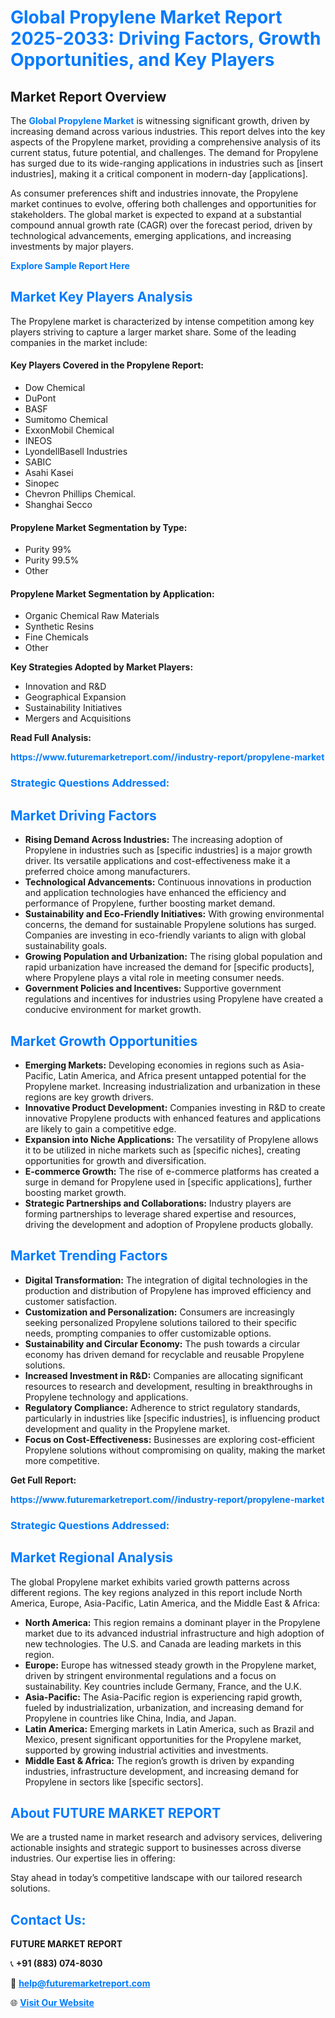 <h1 style="color: #007BFF;">Global Propylene Market Report 2025-2033: Driving Factors, Growth Opportunities, and Key Players</h1>

<section id="overview">
<h2>Market Report Overview</h2>
<p>The <a href="https://www.futuremarketreport.com//industry-report/propylene-market" style="color: #007BFF; text-decoration: none;"><strong>Global Propylene Market</strong></a> is witnessing significant growth, driven by increasing demand across various industries. This report delves into the key aspects of the Propylene market, providing a comprehensive analysis of its current status, future potential, and challenges. The demand for Propylene has surged due to its wide-ranging applications in industries such as [insert industries], making it a critical component in modern-day [applications].</p>
<p>As consumer preferences shift and industries innovate, the Propylene market continues to evolve, offering both challenges and opportunities for stakeholders. The global market is expected to expand at a substantial compound annual growth rate (CAGR) over the forecast period, driven by technological advancements, emerging applications, and increasing investments by major players.</p>
</section>

<section id="overview">
<p><a href="https://www.futuremarketreport.com//request-sample/reportId=90583" style="color: #007BFF; text-decoration: none;"><strong>Explore Sample Report Here</strong></a></p>
</section>

<section id="key-players">
<h2 style="color: #007BFF;">Market Key Players Analysis</h2>
<p>The Propylene market is characterized by intense competition among key players striving to capture a larger market share. Some of the leading companies in the market include:</p>
<h4>Key Players Covered in the Propylene Report:</h4>
<ul><li>Dow Chemical</li><li>DuPont</li><li>BASF</li><li>Sumitomo Chemical</li><li>ExxonMobil Chemical</li><li>INEOS</li><li>LyondellBasell Industries</li><li>SABIC</li><li>Asahi Kasei</li><li>Sinopec</li><li>Chevron Phillips Chemical.</li><li>Shanghai Secco</li></ul>
<h4>Propylene Market Segmentation by Type:</h4>
<ul><li>Purity 99%</li><li>Purity 99.5%</li><li>Other</li></ul>

<h4>Propylene Market Segmentation by Application:</h4>
<ul><li>Organic Chemical Raw Materials</li><li>Synthetic Resins</li><li>Fine Chemicals</li><li>Other</li></ul>
<p><strong>Key Strategies Adopted by Market Players:</strong></p>
<ul>
<li>Innovation and R&D</li>
<li>Geographical Expansion</li>
<li>Sustainability Initiatives</li>
<li>Mergers and Acquisitions</li>
</ul>
</section>

<section>
<p><strong>Read Full Analysis: </strong></p><a href="https://www.futuremarketreport.com//industry-report/propylene-market" style="color: #007BFF; text-decoration: none;"><strong>https://www.futuremarketreport.com//industry-report/propylene-market</strong></a>
<h3 style="color: #007BFF;">Strategic Questions Addressed:</h3>
</section>

<section id="driving-factors">
<h2 style="color: #007BFF;">Market Driving Factors</h2>
<ul>
<li><strong>Rising Demand Across Industries:</strong> The increasing adoption of Propylene in industries such as [specific industries] is a major growth driver. Its versatile applications and cost-effectiveness make it a preferred choice among manufacturers.</li>
<li><strong>Technological Advancements:</strong> Continuous innovations in production and application technologies have enhanced the efficiency and performance of Propylene, further boosting market demand.</li>
<li><strong>Sustainability and Eco-Friendly Initiatives:</strong> With growing environmental concerns, the demand for sustainable Propylene solutions has surged. Companies are investing in eco-friendly variants to align with global sustainability goals.</li>
<li><strong>Growing Population and Urbanization:</strong> The rising global population and rapid urbanization have increased the demand for [specific products], where Propylene plays a vital role in meeting consumer needs.</li>
<li><strong>Government Policies and Incentives:</strong> Supportive government regulations and incentives for industries using Propylene have created a conducive environment for market growth.</li>
</ul>
</section>

<section id="growth-opportunities">
<h2 style="color: #007BFF;">Market Growth Opportunities</h2>
<ul>
<li><strong>Emerging Markets:</strong> Developing economies in regions such as Asia-Pacific, Latin America, and Africa present untapped potential for the Propylene market. Increasing industrialization and urbanization in these regions are key growth drivers.</li>
<li><strong>Innovative Product Development:</strong> Companies investing in R&D to create innovative Propylene products with enhanced features and applications are likely to gain a competitive edge.</li>
<li><strong>Expansion into Niche Applications:</strong> The versatility of Propylene allows it to be utilized in niche markets such as [specific niches], creating opportunities for growth and diversification.</li>
<li><strong>E-commerce Growth:</strong> The rise of e-commerce platforms has created a surge in demand for Propylene used in [specific applications], further boosting market growth.</li>
<li><strong>Strategic Partnerships and Collaborations:</strong> Industry players are forming partnerships to leverage shared expertise and resources, driving the development and adoption of Propylene products globally.</li>
</ul>
</section>

<section id="trending-factors">
<h2 style="color: #007BFF;">Market Trending Factors</h2>
<ul>
<li><strong>Digital Transformation:</strong> The integration of digital technologies in the production and distribution of Propylene has improved efficiency and customer satisfaction.</li>
<li><strong>Customization and Personalization:</strong> Consumers are increasingly seeking personalized Propylene solutions tailored to their specific needs, prompting companies to offer customizable options.</li>
<li><strong>Sustainability and Circular Economy:</strong> The push towards a circular economy has driven demand for recyclable and reusable Propylene solutions.</li>
<li><strong>Increased Investment in R&D:</strong> Companies are allocating significant resources to research and development, resulting in breakthroughs in Propylene technology and applications.</li>
<li><strong>Regulatory Compliance:</strong> Adherence to strict regulatory standards, particularly in industries like [specific industries], is influencing product development and quality in the Propylene market.</li>
<li><strong>Focus on Cost-Effectiveness:</strong> Businesses are exploring cost-efficient Propylene solutions without compromising on quality, making the market more competitive.</li>
</ul>
</section>

<section>
<p><strong>Get Full Report: </strong></p><a href="https://www.futuremarketreport.com//industry-report/propylene-market" style="color: #007BFF; text-decoration: none;"><strong>https://www.futuremarketreport.com//industry-report/propylene-market</strong></a>
<h3 style="color: #007BFF;">Strategic Questions Addressed:</h3>
</section>


<section id="regional-analysis">
<h2 style="color: #007BFF;">Market Regional Analysis</h2>
<p>The global Propylene market exhibits varied growth patterns across different regions. The key regions analyzed in this report include North America, Europe, Asia-Pacific, Latin America, and the Middle East & Africa:</p>
<ul>
<li><strong>North America:</strong> This region remains a dominant player in the Propylene market due to its advanced industrial infrastructure and high adoption of new technologies. The U.S. and Canada are leading markets in this region.</li>
<li><strong>Europe:</strong> Europe has witnessed steady growth in the Propylene market, driven by stringent environmental regulations and a focus on sustainability. Key countries include Germany, France, and the U.K.</li>
<li><strong>Asia-Pacific:</strong> The Asia-Pacific region is experiencing rapid growth, fueled by industrialization, urbanization, and increasing demand for Propylene in countries like China, India, and Japan.</li>
<li><strong>Latin America:</strong> Emerging markets in Latin America, such as Brazil and Mexico, present significant opportunities for the Propylene market, supported by growing industrial activities and investments.</li>
<li><strong>Middle East & Africa:</strong> The region’s growth is driven by expanding industries, infrastructure development, and increasing demand for Propylene in sectors like [specific sectors].</li>
</ul>
</section>

<footer>
<h2 style="color: #007BFF;">About FUTURE MARKET REPORT</h2>
<p>We are a trusted name in market research and advisory services, delivering actionable insights and strategic support to businesses across diverse industries. Our expertise lies in offering:</p>

<p>Stay ahead in today’s competitive landscape with our tailored research solutions.</p>

<h2 style="color: #007BFF;">Contact Us:</h2>
<p><strong>FUTURE MARKET REPORT</strong></p>
<p>📞 <strong>+91 (883) 074-8030</strong></p>
<p>📧 <strong><a href="mailto:help@futuremarketreport.com" style="color: #007BFF;">help@futuremarketreport.com</a></strong></p>
<p>🌐 <strong><a href="https://www.futuremarketreport.com/" style="color: #007BFF;">Visit Our Website</a></strong></p>
</footer>